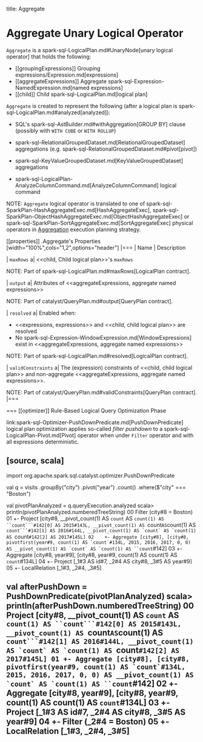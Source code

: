 title: Aggregate

# Aggregate Unary Logical Operator

`Aggregate` is a spark-sql-LogicalPlan.md#UnaryNode[unary logical operator] that holds the following:

* [[groupingExpressions]] Grouping expressions/Expression.md[expressions]
* [[aggregateExpressions]] Aggregate spark-sql-Expression-NamedExpression.md[named expressions]
* [[child]] Child spark-sql-LogicalPlan.md[logical plan]

`Aggregate` is created to represent the following (after a logical plan is spark-sql-LogicalPlan.md#analyzed[analyzed]):

* SQL's spark-sql-AstBuilder.md#withAggregation[GROUP BY] clause (possibly with `WITH CUBE` or `WITH ROLLUP`)

* spark-sql-RelationalGroupedDataset.md[RelationalGroupedDataset] aggregations (e.g. spark-sql-RelationalGroupedDataset.md#pivot[pivot])

* spark-sql-KeyValueGroupedDataset.md[KeyValueGroupedDataset] aggregations

* spark-sql-LogicalPlan-AnalyzeColumnCommand.md[AnalyzeColumnCommand] logical command

NOTE: `Aggregate` logical operator is translated to one of spark-sql-SparkPlan-HashAggregateExec.md[HashAggregateExec], spark-sql-SparkPlan-ObjectHashAggregateExec.md[ObjectHashAggregateExec] or spark-sql-SparkPlan-SortAggregateExec.md[SortAggregateExec] physical operators in [Aggregation](../execution-planning-strategies/Aggregation.md) execution planning strategy.

[[properties]]
.Aggregate's Properties
[width="100%",cols="1,2",options="header"]
|===
| Name
| Description

| `maxRows`
a| <<child, Child logical plan>>'s `maxRows`

NOTE: Part of spark-sql-LogicalPlan.md#maxRows[LogicalPlan contract].

| `output`
a| Attributes of <<aggregateExpressions, aggregate named expressions>>

NOTE: Part of catalyst/QueryPlan.md#output[QueryPlan contract].

| `resolved`
a| Enabled when:

* <<expressions, expressions>> and <<child, child logical plan>> are resolved
* No spark-sql-Expression-WindowExpression.md[WindowExpressions] exist in <<aggregateExpressions, aggregate named expressions>>

NOTE: Part of spark-sql-LogicalPlan.md#resolved[LogicalPlan contract].

| `validConstraints`
a| The (expression) constraints of <<child, child logical plan>> and non-aggregate <<aggregateExpressions, aggregate named expressions>>.

NOTE: Part of catalyst/QueryPlan.md#validConstraints[QueryPlan contract].
|===

=== [[optimizer]] Rule-Based Logical Query Optimization Phase

link:spark-sql-Optimizer-PushDownPredicate.md[PushDownPredicate] logical plan optimization applies so-called *filter pushdown* to a spark-sql-LogicalPlan-Pivot.md[Pivot] operator when under `Filter` operator and with all expressions deterministic.

[source, scala]
----
import org.apache.spark.sql.catalyst.optimizer.PushDownPredicate

val q = visits
  .groupBy("city")
  .pivot("year")
  .count()
  .where($"city" === "Boston")

val pivotPlanAnalyzed = q.queryExecution.analyzed
scala> println(pivotPlanAnalyzed.numberedTreeString)
00 Filter (city#8 = Boston)
01 +- Project [city#8, __pivot_count(1) AS `count` AS `count(1) AS ``count```#142[0] AS 2015#143L, __pivot_count(1) AS `count` AS `count(1) AS ``count```#142[1] AS 2016#144L, __pivot_count(1) AS `count` AS `count(1) AS ``count```#142[2] AS 2017#145L]
02    +- Aggregate [city#8], [city#8, pivotfirst(year#9, count(1) AS `count`#134L, 2015, 2016, 2017, 0, 0) AS __pivot_count(1) AS `count` AS `count(1) AS ``count```#142]
03       +- Aggregate [city#8, year#9], [city#8, year#9, count(1) AS count(1) AS `count`#134L]
04          +- Project [_1#3 AS id#7, _2#4 AS city#8, _3#5 AS year#9]
05             +- LocalRelation [_1#3, _2#4, _3#5]

val afterPushDown = PushDownPredicate(pivotPlanAnalyzed)
scala> println(afterPushDown.numberedTreeString)
00 Project [city#8, __pivot_count(1) AS `count` AS `count(1) AS ``count```#142[0] AS 2015#143L, __pivot_count(1) AS `count` AS `count(1) AS ``count```#142[1] AS 2016#144L, __pivot_count(1) AS `count` AS `count(1) AS ``count```#142[2] AS 2017#145L]
01 +- Aggregate [city#8], [city#8, pivotfirst(year#9, count(1) AS `count`#134L, 2015, 2016, 2017, 0, 0) AS __pivot_count(1) AS `count` AS `count(1) AS ``count```#142]
02    +- Aggregate [city#8, year#9], [city#8, year#9, count(1) AS count(1) AS `count`#134L]
03       +- Project [_1#3 AS id#7, _2#4 AS city#8, _3#5 AS year#9]
04          +- Filter (_2#4 = Boston)
05             +- LocalRelation [_1#3, _2#4, _3#5]
----
